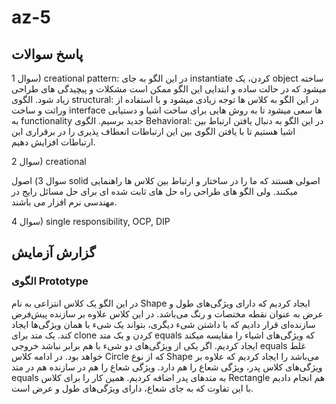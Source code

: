 # az-5
## پاسخ سوالات
سوال 1) creational pattern: در این الگو به جای instantiate کردن، یک object ساخته میشود که در حالت ساده و ابتدایی این الگو ممکن است مشکلات و پیچیدگی های طراحی زیاد شود.
الگوی structural: در این الگو به کلاس ها توجه زیادی میشود و با استفاده از وراثت و ساخت interface ها سعی میشود تا به روش هایی برای ساخت اشیا و دستیابی به functionality جدید برسیم.
الگوی Behavioral: در این الگو به دنبال یافتن ارتباط بین اشیا هستیم تا با یافتن الگوی بین این ارتباطات انعطاف پذیری را در برقراری این ارتباطات افزایش دهیم.

سوال 2) creational

سوال 3) اصول solid اصولی هستند که ما را در ساختار و ارتباط بین کلاس ها راهنمایی میکنند. ولی الگو های طراحی راه حل های ثابت شده ای برای حل مسائل رایج در مهندسی نرم افزار می باشند.

سوال 4) single responsibility, OCP, DIP

## گزارش آزمایش
### الگوی Prototype
در این الگو یک کلاس انتزاعی به نام Shape ایجاد کردیم که دارای ویژگی‌های طول و عرض به عنوان نقطه مختصات و رنگ می‌باشد.
در این کلاس علاوه بر سازنده پیش‌فرض سازنده‌ای قرار دادیم که با داشتن شیء دیگری، بتواند یک شیء با همان ویژگی‌ها ایجاد کند. یک متد برای clone کردن و یک متد equals که ویژگی‌های اشیاء را مقایسه میکند ایجاد کردیم. اگر یکی از ویژگی‌های دو شیء با هم برابر نباشد خروجی equals غلط خواهد بود.
در ادامه کلاس Circle که از نوع Shape می‌باشد را ایجاد کردیم که علاوه بر ویژگی‌های کلاس پدر، ویژگی شعاع را هم دارد.
ویژگی شعاع را هم در سازنده هم در متد equals به متدهای پدر اضافه کردیم.
همین کار را برای کلاس Rectangle هم انجام دادیم با این تفاوت که به جای شعاع، دارای ویژگی‌های طول و عرض است.
